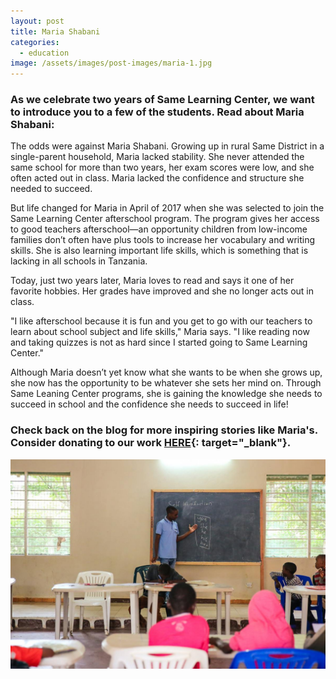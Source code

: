 ```yaml
---
layout: post
title: Maria Shabani
categories:
  - education
image: /assets/images/post-images/maria-1.jpg
---
```


### As we celebrate two years of Same Learning Center, we want to introduce you to a few of the students. Read about Maria Shabani:

The odds were against Maria Shabani. Growing up in rural Same District in a single-parent household, Maria lacked stability. She never attended the same school for more than two years, her exam scores were low, and she often acted out in class. Maria lacked the confidence and structure she needed to succeed.

But life changed for Maria in April of 2017 when she was selected to join the Same Learning Center afterschool program. The program gives her access to good teachers afterschool—an opportunity children from low-income families don’t often have plus tools to increase her vocabulary and writing skills. She is also learning important life skills, which is something that is lacking in all schools in Tanzania.

Today, just two years later, Maria loves to read and says it one of her favorite hobbies. Her grades have improved and she no longer acts out in class.

"I like afterschool because it is fun and you get to go with our teachers to learn about school subject and life skills," Maria says. "I like reading now and taking quizzes is not as hard since I started going to Same Learning Center."

Although Maria doesn’t yet know what she wants to be when she grows up, she now has the opportunity to be whatever she sets her mind on. Through Same Leaning Center programs, she is gaining the knowledge she needs to succeed in school and the confidence she needs to succeed in life\!

### **Check back on the blog for more inspiring stories like Maria's. Consider donating to our work [HERE](https://empowertz.org/donate/){: target="_blank"}.**

![](/uploads/learningcenter2-35.jpg)